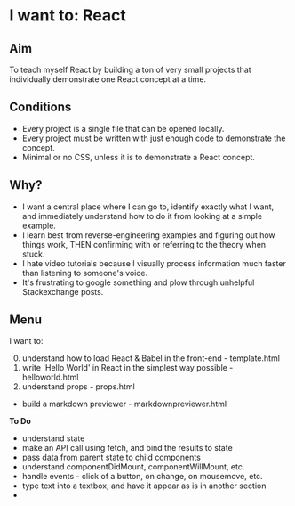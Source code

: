 # I want to: React

## Aim

To teach myself React by building a ton of very small projects that individually demonstrate one React concept at a time.

## Conditions

* Every project is a single file that can be opened locally.
* Every project must be written with just enough code to demonstrate the concept.
* Minimal or no CSS, unless it is to demonstrate a React concept.

## Why?

* I want a central place where I can go to, identify exactly what I want, and immediately understand how to do it from looking at a simple example.
* I learn best from reverse-engineering examples and figuring out how things work, THEN confirming with or referring to the theory when stuck.
* I hate video tutorials because I visually process information much faster than listening to someone's voice.
* It's frustrating to google something and plow through unhelpful Stackexchange posts.

## Menu

I want to:

0. understand how to load React & Babel in the front-end - template.html
1. write 'Hello World' in React in the simplest way possible - helloworld.html
2. understand props - props.html

* build a markdown previewer - markdownpreviewer.html

**To Do**

* understand state
* make an API call using fetch, and bind the results to state
* pass data from parent state to child components
* understand componentDidMount, componentWillMount, etc.
* handle events - click of a button, on change, on mousemove, etc.
* type text into a textbox, and have it appear as is in another section
*
